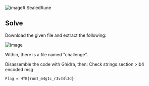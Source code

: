 ![image](https://github.com/user-attachments/assets/d5e42193-2341-41e6-ad3d-fea8c81c1c80)# SealedRune
## Solve
Download the given file and extract the following:

![image](https://github.com/user-attachments/assets/9298d736-0942-4c08-8559-00f25e8c6719)

Within, there is a file named "challenge".

Disassemble the code with Ghidra, then: Check strings section > b4 encoded msg 

```
Flag = HTB{run3_m4g1c_r3v34l3d}
```
